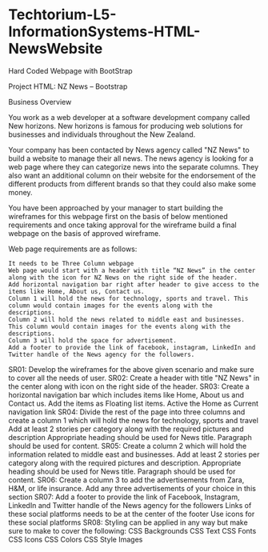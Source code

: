 # Techtorium-L5-InformationSystems-HTML-NewsWebsite
Hard Coded Webpage with BootStrap


Project HTML: NZ News – Bootstrap

Business Overview

You work as a web developer at a software development company called New horizons. New horizons is famous for producing web solutions for businesses and individuals throughout the New Zealand.

Your company has been contacted by News agency called "NZ News" to build a website to manage their all news. The news agency is looking for a web page where they can categorize news into the separate columns. They also want an additional column on their website for the endorsement of the different products from different brands so that they could also make some money.

You have been approached by your manager to start building the wireframes for this webpage first on the basis of below mentioned requirements and once taking approval for the wireframe build a final webpage on the basis of approved wireframe.

Web page requirements are as follows:

    It needs to be Three Column webpage
    Web page would start with a header with title “NZ News” in the center along with the icon for NZ News on the right side of the header.
    Add horizontal navigation bar right after header to give access to the items like Home, About us, Contact us.
    Column 1 will hold the news for technology, sports and travel. This column would contain images for the events along with the descriptions.
    Column 2 will hold the news related to middle east and businesses. This column would contain images for the events along with the descriptions.
    Column 3 will hold the space for advertisement.
    Add a footer to provide the link of facebook, instagram, LinkedIn and Twitter handle of the News agency for the followers.

SR01:	Develop the wireframes for the above given scenario and make sure to cover all the needs of user.
SR02:	Create a header with title "NZ News" in the center along with icon on the right side of the header.	
SR03:	Create a horizontal navigation bar which includes items like Home, About us and Contact us.	Add the items as Floating list items. Active the Home as Current
      navigation link
SR04: Divide the rest of the page into three columns and create a column 1 which will hold the news for technology, sports and travel	Add at least 2 stories per
      category along with the required pictures and description
      Appropriate heading should be used for News title. Paragraph should be used for content.
SR05:	Create a column 2 which will hold the information related to middle east and businesses.	Add at least 2 stories per category along with the required pictures
      and description. Appropriate heading should be used for News title. Paragraph should be used for content.
SR06:	Create a column 3 to add the advertisements from Zara, H&M, or life insurance.	Add any three advertisements of your choice in this section
SR07:	Add a footer to provide the link of Facebook, Instagram, LinkedIn and Twitter handle of the News agency for the followers	Links of these social platforms needs
      to be at the center of the footer
      Use icons for these social platforms
SR08:	Styling can be applied in any way but make sure to make to cover the following:
      CSS Backgrounds
      CSS Text
      CSS Fonts
      CSS Icons
      CSS Colors
      CSS Style Images
